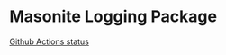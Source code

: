 # Masonite Logging Package

[Github Actions status](https://github.com/MasoniteFramework/logging/workflows/Test%20Application/badge.svg)
